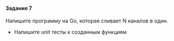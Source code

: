 #### Задание 7

Напишите программу на Go, которая сливает N каналов в один.

* Напишите unit тесты к созданным функциям